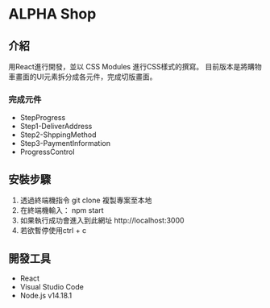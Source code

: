 # ALPHA Shop

## 介紹

用React進行開發，並以 CSS Modules 進行CSS樣式的撰寫。
目前版本是將購物車畫面的UI元素拆分成各元件，完成切版畫面。


### 完成元件

  - StepProgress
  - Step1-DeliverAddress
  - Step2-ShppingMethod
  - Step3-PaymentInformation
  - ProgressControl


## 安裝步驟
1. 透過終端機指令 git clone 複製專案至本地 
2. 在終端機輸入： npm start
3. 如果執行成功會進入到此網址 http://localhost:3000
4. 若欲暫停使用ctrl + c


## 開發工具
- React
- Visual Studio Code
- Node.js v14.18.1

